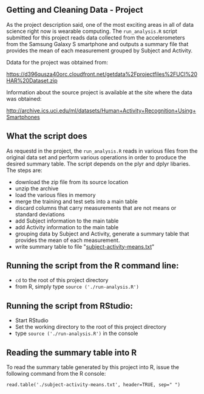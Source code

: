 ## Getting and Cleaning Data - Project

As the project description said, one of the most exciting areas in all of data science right now is wearable computing.  The `run_analysis.R` script submitted for this project reads data collected from the accelerometers from the Samsung Galaxy S smartphone and outputs a summary file that provides the mean of each measurement grouped by Subject and Activity.

Ddata for the project was obtained from:

https://d396qusza40orc.cloudfront.net/getdata%2Fprojectfiles%2FUCI%20HAR%20Dataset.zip

Information about the source project is available at the site where the data was obtained:

http://archive.ics.uci.edu/ml/datasets/Human+Activity+Recognition+Using+Smartphones

## What the script does

As requestd in the project, the `run_analysis.R` reads in various files from the original data set and perform various operations in order to produce the desired summary table.  The script depends on the plyr and dplyr libaries. The steps are:

 * download the zip file from its source location
 * unzip the archive
 * load the various files in memory
 * merge the training and test sets into a main table
 * discard columns that carry measurements that are not means or standard deviations
 * add Subject information to the main table
 * add Activity information to the main table
 * grouping data by Subject and Activity, generate a summary table that provides the mean of each measurement.
 * write summary table to file "[subject-activity-means.txt](https://raw.githubusercontent.com/grof/GettingAndCleaningData/master/subject-activity-means.txt)"

## Running the script from the R command line:
 * `cd` to the root of this project directory
 * from R, simply type `source ('./run-analysis.R')`

## Running the script from RStudio:
 * Start RStudio
 * Set the working directory to the root of this project directory
 * type `source ('./run-analysis.R')` in the console

## Reading the summary table into R
To read the summary table generated by this project into R, issue the following command from the R console:

```
read.table('./subject-activity-means.txt', header=TRUE, sep=" ")
```
